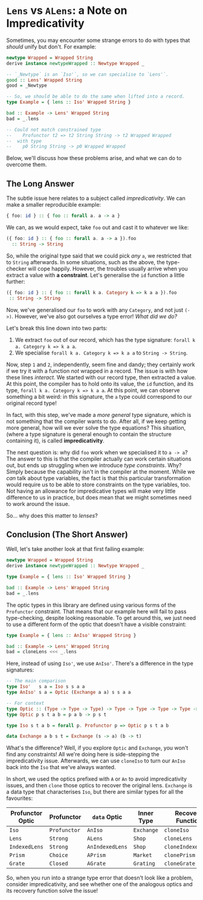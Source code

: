 # `Lens` vs `ALens`: a Note on Impredicativity

Sometimes, you may encounter some strange errors to do with types that
_should_ unify but don't. For example:

```purescript
newtype Wrapped = Wrapped String
derive instance newtypeWrapped :: Newtype Wrapped _

-- `_Newtype` is an `Iso'`, so we can specialise to `Lens'`.
good :: Lens' Wrapped String
good = _Newtype

-- So, we should be able to do the same when lifted into a record.
type Example = { lens :: Iso' Wrapped String }

bad :: Example -> Lens' Wrapped String
bad = _.lens

-- Could not match constrained type
--    Profunctor t2 => t2 String String -> t2 Wrapped Wrapped
--  with type
--    p0 String String -> p0 Wrapped Wrapped
```

Below, we'll discuss how these problems arise, and what we can do to overcome
them.

## The Long Answer

The subtle issue here relates to a subject called *impredicativity*. We can make
a smaller reproducible example:

```purescript
{ foo: id } :: { foo :: forall a. a -> a }
```

We can, as we would expect, take `foo` out and cast it to whatever we like:

```purescript
({ foo: id } :: { foo :: forall a. a -> a }).foo
  :: String -> String
```

So, while the original type said that we could pick _any_ `a`, we restricted that
to `String` afterwards. In some situations, such as the above, the type-checker
will cope happily. However, the troubles usually arrive when you extract a value
with **a constraint**. Let's generalise the `id` function a little further:

```purescript
({ foo: id } :: { foo :: forall k a. Category k => k a a }).foo
 :: String -> String
```

Now, we've generalised our `foo` to work with any `Category`, and not just
`(->)`. However, we've also got ourselves a type error! _What did we do?_

Let's break this line down into two parts:

1. We extract `foo` out of our record, which has the type signature: `forall k a. Category k => k a a`.
2. We specialise `forall k a. Category k => k a a` to `String -> String`.

Now, step `1` and `2`, independently, seem fine and dandy; they certainly work
if we try it with a function _not_ wrapped in a record. The issue is with how
these lines *interact*. We started with our record type, then extracted a value.
At this point, the compiler has to hold onto its value, the `id` function, and
its type, `forall k a. Category k => k a a`. At this point, we can
observe something a bit weird: in this signature, the `a` type could correspond to our
original record type!

In fact, with this step, we've made a *more general* type signature, which is
not something that the compiler wants to do. After all, if we keep getting more
general, how will we ever solve the type equations? This situation, (where a
type signature is general enough to contain the structure containing it), is
called **impredicativity**.

The next question is: why did `foo` work when we specialised it to `a -> a`? The
answer to this is that the compiler actually can work certain situations out,
but ends up struggling when we introduce *type constraints*. Why? Simply because
the capability isn't in the compiler at the moment. While we _can_ talk about type
variables, the fact is that this particular transformation would require us to be
able to store constraints on the type variables, too. Not having an allowance for
impredicative types will make very little difference to us in practice, but does
mean that we might sometimes need to work around the issue.

So... why does this matter to _lenses_? 

## Conclusion (The Short Answer)

Well, let's take another look at that first failing example:

```purescript
newtype Wrapped = Wrapped String
derive instance newtypeWrapped :: Newtype Wrapped _

type Example = { lens :: Iso' Wrapped String }

bad :: Example -> Lens' Wrapped String
bad = _.lens
```

The optic types in this library are defined using various forms of the
`Profunctor` constraint. That means that our example here will fail to pass
type-checking, despite looking reasonable. To get around this, we just need to
use a different form of the optic that doesn't have a visible constraint:

```purescript
type Example = { lens :: AnIso' Wrapped String }

bad :: Example -> Lens' Wrapped String
bad = cloneLens <<< _.lens
```

Here, instead of using `Iso'`, we use `AnIso'`. There's a difference in the type
signatures:

```purescript
-- The main comparison
type Iso'   s a = Iso s s a a
type AnIso' s a = Optic (Exchange a a) s s a a

-- For context
type Optic :: (Type -> Type -> Type) -> Type -> Type -> Type -> Type -> Type
type Optic p s t a b = p a b -> p s t

type Iso s t a b = forall p. Profunctor p => Optic p s t a b

data Exchange a b s t = Exchange (s -> a) (b -> t)
```

What's the difference? Well, if you explore `Optic` and `Exchange`, you won't
find any constraints! All we're doing here is side-stepping the impredicativity
issue. Afterwards, we can use `cloneIso` to turn our `AnIso` back into the `Iso`
that we've always wanted.

In short, we used the optics prefixed with `A` or `An` to avoid impredicativity
issues, and then `clone` those optics to recover the original lens. `Exchange`
is a data type that characterises `Iso`, but there are similar types for all the
favourites:

| Profunctor Optic | Profunctor | `data` Optic | Inner Type | Recovery Function |
| -- | -- | -- | -- | -- |
| `Iso` | `Profunctor` | `AnIso` | `Exchange` | `cloneIso` |
| `Lens` | `Strong` | `ALens` | `Shop` | `cloneLens` |
| `IndexedLens` | `Strong` | `AnIndexedLens` | `Shop` | `cloneIndexedLens` |
| `Prism` | `Choice` | `APrism` | `Market` | `clonePrism` |
| `Grate` | `Closed` | `AGrate` | `Grating` | `cloneGrate` |

So, when you run into a strange type error that doesn't look like a problem,
consider impredicativity, and see whether one of the analogous optics and its
recovery function solve the issue!
